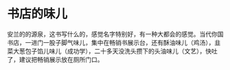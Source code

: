 # 书店的味儿

安兰的的源泉，这书写什么的，感觉名字特别好，有一种大都会的感觉。当代你国书店，一进门一股子脚气味儿，集中在畅销书展示台，还有酥油味儿（鸡汤），韭菜大葱包子馅儿味儿（成功学），二十多天没洗头攒下的头油味儿（文艺），快吐了，建议把畅销展示放在厕所门口。

